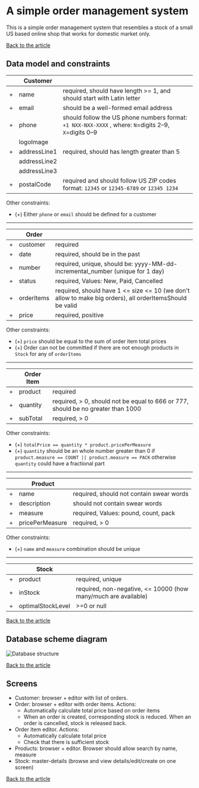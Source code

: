 # A simple order management system

This is a simple order management system that resembles a stock of a small US based online shop that works for domestic market only.

[Back to the article](README.md)

## Data model and constraints

|     | **Customer** |                                                                                                      |
| --- | ------------ | ---------------------------------------------------------------------------------------------------- |
| +   | name         | required, should have length >= 1, and should start with Latin letter                                |
| +   | email        | should be a well-formed email address                                                                |
| +   | phone        | should follow the US phone numbers format: `+1 NXX-NXX-XXXX` , where: `N`=digits 2–9, `X`=digits 0–9 |
|     | logoImage    |                                                                                                      |
| +   | addressLine1 | required, should has length greater than 5                                                           |
|     | addressLine2 |                                                                                                      |
|     | addressLine3 |                                                                                                      |
| +   | postalCode   | required and should follow US ZIP codes format: `12345` or `12345-6789` or `12345 1234`              |

Other constraints:

* (+) Either `phone` or `email` should be defined for a customer

----

|     | **Order**  |                                                                                                           |
| --- | ---------- | --------------------------------------------------------------------------------------------------------- |
| +   | customer   | required                                                                                                  |
| +   | date       | required, should be in the past                                                                           |
| +   | number     | required, unique, should be:  yyyy-MM-dd-incremental_number (unique for 1 day)                            |
| +   | status     | required, Values: New, Paid, Cancelled                                                                    |
| +   | orderItems | required, should have  1 <= size <= 10 (we don't allow to make big orders), all orderItemsShould be valid |
| +   | price      | required, positive                                                                                        |

Other constraints:

* (+) `price` should be equal to the sum of order item total prices
* (+) Order can not be committed if there are not enough products in `Stock` for any of `orderItems`

----

|     | **Order Item** |                                                                                  |
| --- | -------------- | -------------------------------------------------------------------------------- |
| +   | product        | required                                                                         |
| +   | quantity       | required, > 0, should not be equal to 666 or 777, should be no greater than 1000 |
| +   | subTotal       | required, > 0                                                                    |

Other constraints:

* (+) `totalPrice == quantity * product.pricePerMeasure`
* (+) `quantity` should be an whole number greater than 0 if `product.measure == COUNT || product.measure == PACK` otherwise `quantity` could have a fractional part

----

|     | **Product**     |                                          |
| --- | --------------- | ---------------------------------------- |
| +   | name            | required, should not contain swear words |
| +   | description     | should not contain swear words           |
| +   | measure         | required, Values: pound, count, pack     |
| +   | pricePerMeasure | required, > 0                            |

Other constraints:

* (+) `name` and `measure` combination should be unique

----

|     | **Stock**         |                                                                |
| --- | ----------------- | -------------------------------------------------------------- |
| +   | product           | required, unique                                               |
| +   | inStock           | required, non-negative, <= 10000 (how many/much are available) |
| +   | optimalStockLevel | >=0 or null                                                    |

[Back to the article](README.md)

## Database scheme diagram

![Database structure](resources/database_scheme.png)

[Back to the article](README.md)

## Screens

* Customer: browser + editor with list of orders.
* Order: browser + editor with order items. Actions:
  * Automatically calculate total price based on order items
  * When an order is created, corresponding stock is reduced. When an order is cancelled, stock is released back.
* Order item editor. Actions:
  * Automatically calculate total price
  * Check that there is sufficient stock
* Products: browser + editor. Browser should allow search by name, measure
* Stock: master-details (browse and view details/edit/create on one screen)

[Back to the article](README.md)
